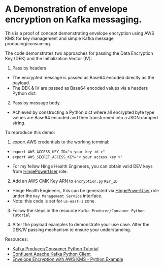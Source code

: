 # A Demonstration of envelope encryption on Kafka messaging.

This is a proof of concept demonstrating envelope encryption using AWS KMS for key management and simple Kafka message producing/consuming.

The code demonstrates two approaches for passing the Data Encryption Key (DEK) and the Initialization Vector (IV):

1. Pass by headers

- The encrypted message is passed as Base64 encoded directly as the payload.
- The DEK & IV are passed as Base64 encoded values via a headers Python dict.

2. Pass by message body.

- Achieved by constructing a Python dict where all encrypted byte type values are Base64 encoded and then transformed into a JSON dumped string.

To reproduce this demo:

1. export AWS credentials to the working terminal:

- `export AWS_ACCESS_KEY_ID="< your key id >"`
- `export AWS_SECRET_ACCESS_KEY="< your access key >"`

* For my fellow Hinge Health Engineers, you can obtain valid DEV keys from [HingePowerUser](https://hingehealthsso.awsapps.com/start/#/?tab=accounts) role.

2. Add an AWS CMK Key ARN to `encryption.py` `KEY_ID`

- Hinge Health Engineers, this can be generated via [HingePowerUser](https://hingehealthsso.awsapps.com/start/#/?tab=accounts) role under the `Key Management Service` interface.
- Note: this code is set for `us-east-1` zone.

3. Follow the steps in the resource `Kafka Producer/Consumer Python Tutorial`

4. Alter the payload examples to demonstrate your use case. Alter the DEK/IV passing mechanism to ensure your understanding.

Resources:

- [Kafka Producer/Consumer Python Tutorial](https://developer.confluent.io/get-started/python/?session_ref=https://search.brave.com/#introduction)
- [Confluent Apache Kafka Python Client](https://docs.confluent.io/kafka-clients/python/current/overview.html)
- [Envelope Encryption with AWS KMS - Python Example](https://gist.github.com/bharathkarumudi/6a6b8836c827d846167381d3ba42974d)
